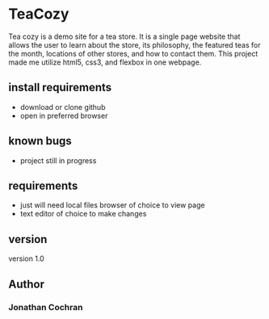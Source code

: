 # TeaCozy
Tea cozy is a demo site for a tea store.  It is a single page website that allows the user to learn about the store, its philosophy, the featured teas for the month, locations of other stores, and how to contact them.  This project made me utilize html5, css3, and flexbox in one webpage.   
## install requirements
- download or clone github
- open in preferred browser
## known bugs
- project still in progress
## requirements
- just will need local files browser of choice to view page
- text editor of choice to make changes
## version 
version 1.0 
## Author
### Jonathan Cochran

